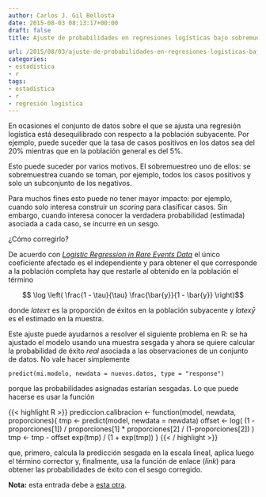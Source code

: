```yaml
---
author: Carlos J. Gil Bellosta
date: 2015-08-03 08:13:17+00:00
draft: false
title: Ajuste de probabilidades en regresiones logísticas bajo sobremuestreo ( y otros)

url: /2015/08/03/ajuste-de-probabilidades-en-regresiones-logisticas-bajo-sobremuestreo-y-otros/
categories:
- estadística
- r
tags:
- estadística
- r
- regresión logística
---
```


En ocasiones el conjunto de datos sobre el que se ajusta una regresión logística está desequilibrado con respecto a la población subyacente. Por ejemplo, puede suceder que la tasa de casos positivos en los datos sea del 20% mientras que en la población general es del 5%.

Esto puede suceder por varios motivos. El sobremuestreo uno de ellos: se sobremuestrea cuando se toman, por ejemplo, todos los casos positivos y solo un subconjunto de los negativos.

Para muchos fines esto puede no tener mayor impacto: por ejemplo, cuando solo interesa construir un _scoring_ para clasificar casos. Sin embargo, cuando interesa conocer la verdadera probabilidad (estimada) asociada a cada caso, se incurre en un sesgo.

¿Cómo corregirlo?

De acuerdo con [_Logistic Regression in Rare Events Data_](http://gking.harvard.edu/files/0s.pdf) el único coeficiente afectado es el independiente y para obtener el que corresponde a la población completa hay que restarle al obtenido en la población el término

$$ \log \left( \frac{1 - \tau}{\tau} \frac{\bar{y}}{1 - \bar{y}} \right)$$

donde $latex \tau$ es la proporción de éxitos en la población subyacente y $latex \bar{y}$ es el estimado en la muestra.

Este ajuste puede ayudarnos a resolver el siguiente problema en R: se ha ajustado el modelo usando una muestra sesgada y ahora se quiere calcular la probabilidad de éxito _real_ asociada a las observaciones de un conjunto de datos. No vale hacer simplemente

`predict(mi.modelo, newdata = nuevos.datos, type = "response")`

porque las probabilidades asignadas estarían sesgadas. Lo que puede hacerse es usar la función

{{< highlight R >}}
prediccion.calibracion <- function(model, newdata, proporciones){
  tmp <- predict(model, newdata = newdata)
  offset <- log( (1 - proporciones[1]) / proporciones[1] *
                    proporciones[2] / (1-proporciones[2]) )
  tmp <- tmp - offset
  exp(tmp) / (1 + exp(tmp))
}
{{< / highlight >}}

que, primero, calcula la predicción sesgada en la escala lineal, aplica luego el término corrector y, finalmente, usa la función de enlace (_link_) para obtener las probabilidades de éxito con el sesgo corregido.

**Nota:** esta entrada debe a [esta otra](http://www.datanalytics.com/2014/11/17/los-coeficientes-de-la-regresion-logistica-con-sobremuestreo/).
